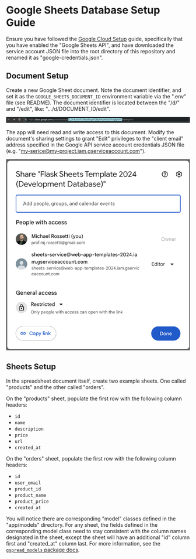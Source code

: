 
# Google Sheets Database Setup Guide

Ensure you have followed the [Google Cloud Setup](/docs/GOOGLE_CLOUD.md) guide, specifically that you have enabled the "Google Sheets API", and have downloaded the service account JSON file into the root directory of this repository and renamed it as "google-credentials.json".

## Document Setup

Create a new Google Sheet document. Note the document identifier, and set it as the `GOOGLE_SHEETS_DOCUMENT_ID` environment variable via the ".env" file (see README). The document identifier is located between the "/d/" and "/edit", like: ".../d/DOCUMENT_ID/edit".

![image of the url bar, with the document id highlighted](/docs/images/google-sheet-document-id.png)

The app will need read and write access to this document. Modify the document's sharing settings to grant "Edit" privileges to the "client email" address specified in the Google API service account credentials JSON file (e.g. "my-serice@my-project.iam.gserviceaccount.com").

![](/docs/images/google-sheet-share-service-account-editor.png)

## Sheets Setup

In the spreadsheet document itself, create two example sheets. One called "products" and the other called "orders".

On the "products" sheet, populate the first row with the following column headers:

  + `id`
  + `name`
  + `description`
  + `price`
  + `url`
  + `created_at`

On the "orders" sheet, populate the first row with the following column headers:

  + `id`
  + `user_email`
  + `product_id`
  + `product_name`
  + `product_price`
  + `created_at`


You will notice there are corresponding "model" classes defined in the "app/models" directory. For any sheet, the fields defined in the corresponding model class need to stay consistent with the column names designated in the sheet, except the sheet will have an additional "id" column first and "created_at" column last. For more information, see the [`gspread_models` package docs](https://github.com/s2t2/gspread-models-py).
